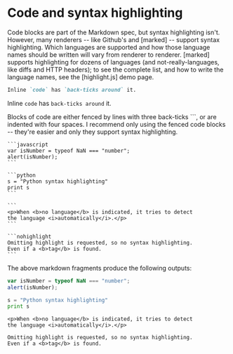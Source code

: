 <!-- ======================================================================
--- Search engine
title:          Markdown code and syntax highlighting
keywords:       markdown, code, syntax, highlight
description:    Markdown code and syntax highlighting in md-site-engine.
--- Menu system
order:          60
text:           Code and syntax highlighting
hidden:         false
umbel:          false
--- Page properties
id:             
document:       
layout:         layout-2-left
$-left:         #side-menu
--- Side menu
side-menu-root:     /markdown
side-menu-header:   Markdown help
side-menu-top:      
side-menu-depth:    1
======================================================================= -->

# Code and syntax highlighting

Code blocks are part of the Markdown spec, but syntax highlighting isn't.
However, many renderers -- like Github's and [marked] -- support syntax
highlighting. Which languages are supported and how those language names
should be written will vary from renderer to renderer. [marked] supports
highlighting for dozens of languages (and not-really-languages, like diffs
and HTTP headers); to see the complete list, and how to write the language
names, see the [highlight.js] demo page.

```markdown
Inline `code` has `back-ticks around` it.
```

Inline `code` has `back-ticks around` it.

Blocks of code are either fenced by lines with three back-ticks ```, or
are indented with four spaces. I recommend only using the fenced code
blocks -- they're easier and only they support syntax highlighting.

    ```javascript
    var isNumber = typeof NaN === "number";
    alert(isNumber);
    ```
    
    ```python
    s = "Python syntax highlighting"
    print s
    ```
    
    ```
    <p>When <b>no language</b> is indicated, it tries to detect
    the language <i>automatically</i>.</p> 
    ```
    
    ```nohighlight
    Omitting highlight is requested, so no syntax highlighting. 
    Even if a <b>tag</b> is found.
    ```

The above markdown fragments produce the following outputs:

```javascript
var isNumber = typeof NaN === "number";
alert(isNumber);
```

```python
s = "Python syntax highlighting"
print s
```

```
<p>When <b>no language</b> is indicated, it tries to detect
the language <i>automatically</i>.</p> 
```

```nohighlight
Omitting highlight is requested, so no syntax highlighting. 
Even if a <b>tag</b> is found.
```
